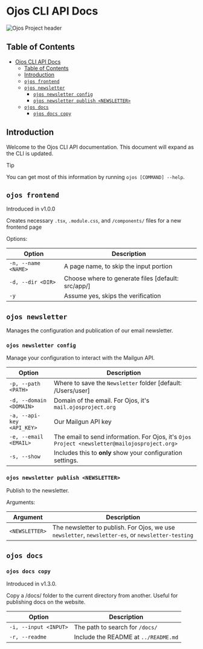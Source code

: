 # Ojos CLI API Docs

![Ojos Project header](https://ojosproject.org/images/header.png)

## Table of Contents

- [Ojos CLI API Docs](#ojos-cli-api-docs)
  - [Table of Contents](#table-of-contents)
  - [Introduction](#introduction)
  - [`ojos frontend`](#ojos-frontend)
  - [`ojos newsletter`](#ojos-newsletter)
    - [`ojos newsletter config`](#ojos-newsletter-config)
    - [`ojos newsletter publish <NEWSLETTER>`](#ojos-newsletter-publish-newsletter)
  - [`ojos docs`](#ojos-docs)
    - [`ojos docs copy`](#ojos-docs-copy)

## Introduction

Welcome to the Ojos CLI API documentation. This document will expand as the CLI
is updated.

> [!TIP]
> You can get most of this information by running `ojos [COMMAND] --help`.

## `ojos frontend`

Introduced in v1.0.0

Creates necessary `.tsx`, `.module.css`, and `/components/` files for a new frontend page

Options:

| Option              | Description                                        |
| ------------------- | -------------------------------------------------- |
| `-n, --name <NAME>` | A page name, to skip the input portion             |
| `-d, --dir <DIR>`   | Choose where to generate files [default: src/app/] |
| `-y`                | Assume yes, skips the verification                 |

## `ojos newsletter`

Manages the configuration and publication of our email newsletter.

### `ojos newsletter config`

Manage your configuration to interact with the Mailgun API.

| Option                    | Description                                                                                   |
| ------------------------- | --------------------------------------------------------------------------------------------- |
| `-p, --path <PATH>`       | Where to save the `Newsletter` folder [default: /Users/user]                                  |
| `-d, --domain <DOMAIN>`   | Domain of the email. For Ojos, it's `mail.ojosproject.org`                                    |
| `-a, --api-key <API_KEY>` | Our Mailgun API key                                                                           |
| `-e, --email <EMAIL>`     | The email to send information. For Ojos, it's `Ojos Project <newsletter@mailojosproject.org>` |
| `-s, --show`              | Includes this to **only** show your configuration settings.                                   |

### `ojos newsletter publish <NEWSLETTER>`

Publish to the newsletter.

Arguments:

| Argument       | Description                                                                                        |
| -------------- | -------------------------------------------------------------------------------------------------- |
| `<NEWSLETTER>` | The newsletter to publish. For Ojos, we use `newsletter`, `newsletter-es`, or `newsletter-testing` |

## `ojos docs`

### `ojos docs copy`

Introduced in v1.3.0.

Copy a /docs/ folder to the current directory from another. Useful for
publishing docs on the website.

| Option                | Description                          |
| --------------------- | ------------------------------------ |
| `-i, --input <INPUT>` | The path to search for `/docs/`      |
| `-r, --readme`        | Include the README at `../README.md` |

